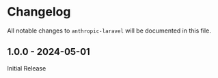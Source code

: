 # Changelog

All notable changes to `anthropic-laravel` will be documented in this file.

## 1.0.0 - 2024-05-01

Initial Release
